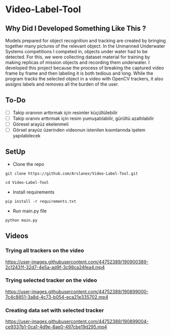# Video-Label-Tool
## Why Did I Developed Something Like This ?
Models prepared for object recognition and tracking are created by bringing together many pictures of the relevant object. In the Unmanned Underwater Systems competitions I competed in, objects under water had to be detected. For this, we were collecting dataset material for training by making replicas of mission objects and recording them underwater. I developed this project because the process of breaking the captured video frame by frame and then labeling it is both tedious and long. While the program tracks the selected object in a video with OpenCV trackers, it also assigns labels and removes all the burden of the user.

## To-Do
 - [ ] Takip oranının arttırmak için resimler küçültülebilir
 - [ ] Takip oranını arttırmak için resim yumuşatılabilir, gürültü azaltılabilir
 - [ ] Göresel arayüz ekelenmeli
 - [ ] Görsel arayüz üzerinden videonun istenilen kısımlarında işelem yapılabilecek

## SetUp

- Clone the repo
```
git clone https://github.com/Arslanex/Video-Label-Tool.git 
```
```
cd Video-Label-Tool 
```
- Install requirements
```
pip install -r requirements.txt
```
- Run main.py file
```
python main.py
```


## Videos
### Trying all trackers on the video

https://user-images.githubusercontent.com/44752389/190900389-2c12431f-32d7-4e5a-ad9f-3c98ca24fea4.mp4

### Trying selected tracker on the video


https://user-images.githubusercontent.com/44752389/190899000-7c4c8851-3a8d-4c73-b054-eca21e335702.mp4


### Creating data set with selected tracker


https://user-images.githubusercontent.com/44752389/190899004-ce9337b1-0ca1-4d9e-8ae0-497cbe19d295.mp4

